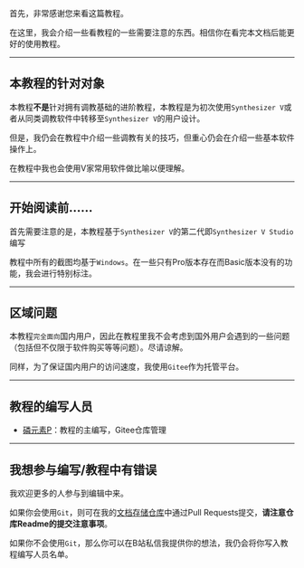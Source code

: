 首先，非常感谢您来看这篇教程。

在这里，我会介绍一些看教程的一些需要注意的东西。相信你在看完本文档后能更好的使用教程。

---

## 本教程的针对对象
本教程**不是**针对拥有调教基础的进阶教程，本教程是为初次使用`Synthesizer V`或者从同类调教软件中转移至`Synthesizer V`的用户设计。

但是，我仍会在教程中介绍一些调教有关的技巧，但重心仍会在介绍一些基本软件操作上。

在教程中我也会使用V家常用软件做比喻以便理解。

---

## 开始阅读前......
首先需要注意的是，本教程基于`Synthesizer V`的第二代即`Synthesizer V Studio`编写

教程中所有的截图均基于`Windows`。在一些只有Pro版本存在而Basic版本没有的功能，我会进行特别标注。

---

## 区域问题
本教程`完全面向`国内用户，因此在教程里我不会考虑到国外用户会遇到的一些问题（包括但不仅限于软件购买等等问题）。尽请谅解。

同样，为了保证国内用户的访问速度，我使用`Gitee`作为托管平台。

---

## 教程的编写人员
* [磷元素P](https://space.bilibili.com/273891297)：教程的主编写，Gitee仓库管理

---

## 我想参与编写/教程中有错误
我欢迎更多的人参与到编辑中来。

如果你会使用`Git`，则可在我的[文档存储仓库](https://gitee.com/linyuansup/synthesizer-v-r2-docs)中通过Pull Requests提交，**请注意仓库Readme的提交注意事项**。

如果你不会使用`Git`，那么你可以在B站私信我提供你的想法，我仍会将你写入教程编写人员名单。

<Vssue :title="$title" />